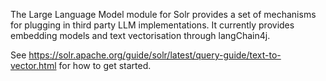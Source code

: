 <!--
  Licensed to the Apache Software Foundation (ASF) under one or more
  contributor license agreements.  See the NOTICE file distributed with
  this work for additional information regarding copyright ownership.
  The ASF licenses this file to You under the Apache License, Version 2.0
  (the "License"); you may not use this file except in compliance with
  the License.  You may obtain a copy of the License at

      http://www.apache.org/licenses/LICENSE-2.0

  Unless required by applicable law or agreed to in writing, software
  distributed under the License is distributed on an "AS IS" BASIS,
  WITHOUT WARRANTIES OR CONDITIONS OF ANY KIND, either express or implied.
  See the License for the specific language governing permissions and
  limitations under the License.
-->

The Large Language Model module for Solr provides a set of mechanisms for plugging in third party LLM implementations.
It currently provides embedding models and text vectorisation through langChain4j.

See https://solr.apache.org/guide/solr/latest/query-guide/text-to-vector.html for how to get started.
